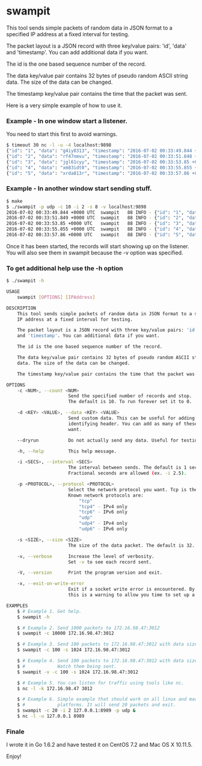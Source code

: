 # swampit

This tool sends simple packets of random data in JSON format to a specified IP address at a fixed interval for testing.

The packet layout is a JSON record with three key/value pairs: 'id', 'data' and 'timestamp'. You can add additional data if you want.

The id is the one based sequence number of the record.

The data key/value pair contains 32 bytes of pseudo random ASCII string data. The size of the data can be changed.

The timestamp key/value pair contains the time that the packet was sent.

Here is a very simple example of how to use it.

### Example - In one window start a listener.
You need to start this first to avoid warnings.
```bash
$ timeout 30 nc -l -u -4 localhost:9898
{"id": "1", "data": "g4iy8313", "timestamp": "2016-07-02 00:33:49.844 +0000 UTC"}
{"id": "2", "data": "rf47nmvu", "timestamp": "2016-07-02 00:33:51.848 +0000 UTC"}
{"id": "3", "data": "jgl61cyy", "timestamp": "2016-07-02 00:33:53.85 +0000 UTC"}
{"id": "4", "data": "xm83idt0", "timestamp": "2016-07-02 00:33:55.855 +0000 UTC"}
{"id": "5", "data": "xrda813r", "timestamp": "2016-07-02 00:33:57.86 +0000 UTC"}
```

### Example - In another window start sending stuff.
```bash
$ make
$ ./swampit -p udp -c 10 -i 2 -s 8 -v localhost:9898
2016-07-02 00:33:49.844 +0000 UTC  swampit   88 INFO - {"id": "1", "data": "g4iy8313", "timestamp": "2016-07-02 00:33:49.844 +0000 UTC"}
2016-07-02 00:33:51.849 +0000 UTC  swampit   88 INFO - {"id": "2", "data": "rf47nmvu", "timestamp": "2016-07-02 00:33:51.848 +0000 UTC"}
2016-07-02 00:33:53.85 +0000 UTC   swampit   88 INFO - {"id": "3", "data": "jgl61cyy", "timestamp": "2016-07-02 00:33:53.85 +0000 UTC"}
2016-07-02 00:33:55.855 +0000 UTC  swampit   88 INFO - {"id": "4", "data": "xm83idt0", "timestamp": "2016-07-02 00:33:55.855 +0000 UTC"}
2016-07-02 00:33:57.86 +0000 UTC   swampit   88 INFO - {"id": "5", "data": "xrda813r", "timestamp": "2016-07-02 00:33:57.86 +0000 UTC"}
```
Once it has been started, the records will start showing up on the listener. You will also see them in swampit because the -v option was specified.

### To get additional help use the -h option

```bash
$ ./swampit -h

USAGE
    swampit [OPTIONS] [IPAddress]

DESCRIPTION
    This tool sends simple packets of random data in JSON format to a specified
    IP address at a fixed interval for testing.

    The packet layout is a JSON record with three key/value pairs: 'id', 'data'
    and 'timestamp'. You can additional data if you want.

    The id is the one based sequence number of the record.

    The data key/value pair contains 32 bytes of pseudo random ASCII string
    data. The size of the data can be changed.

    The timestamp key/value pair contains the time that the packet was sent.

OPTIONS
    -c <NUM>, --count <NUM>
                       Send the specified number of records and stop.
                       The default is 10. To run forever set it to 0.

    -d <KEY> <VALUE>, --data <KEY> <VALUE>
                       Send custom data. This can be useful for adding an
                       identifying header. You can add as many of these as you
                       want.

    --dryrun           Do not actually send any data. Useful for testing.

    -h, --help         This help message.

    -i <SECS>, --interval <SECS>
                       The interval between sends. The default is 1 second.
                       Fractional seconds are allowed (ex. -i 2.5).

    -p <PROTOCOL>, --protocol <PROTOCOL>
                       Select the network protocol you want. Tcp is the default.
                       Known network protocols are:
                           "tcp"
                           "tcp4" - IPv4 only
                           "tcp6" - IPv6 only
                           "udp"
                           "udp4" - IPv4 only
                           "udp6" - IPv6 only

    -s <SIZE>, --size <SIZE>
                       The size of the data packet. The default is 32.

    -v, --verbose      Increase the level of verbosity.
                       Set -v to see each record sent.

    -V, --version      Print the program version and exit.

    -x, --exit-on-write-error
                       Exit if a socket write error is encountered. By default
                       this is a warning to allow you time to set up a listener.

EXAMPLES
    $ # Example 1. Get help.
    $ swampit -h

    $ # Example 2. Send 1000 packets to 172.16.98.47:3012
    $ swampit -c 10000 172.16.98.47:3012

    $ # Example 3. Send 100 packets to 172.16.98.47:3012 with data size 1024
    $ swampit -c 100 -s 1024 172.16.98.47:3012

    $ # Example 4. Send 100 packets to 172.16.98.47:3012 with data size 1024
    $ #            Watch them being sent.
    $ swampit -v -c 100 -s 1024 172.16.98.47:3012

    $ # Example 5. You can listen for traffic using tools like nc.
    $ nc -l -k 172.16.98.47 3012

    $ # Example 6. Simple example that should work on all linux and mac
    $ #            platforms. It will send 20 packets and exit.
    $ swampit -c 20 -i 2 127.0.0.1:8989 -p udp &
    $ nc -l -u 127.0.0.1 8989
```

### Finale

I wrote it in Go 1.6.2 and have tested it on CentOS 7.2 and Mac OS X 10.11.5.

Enjoy!
